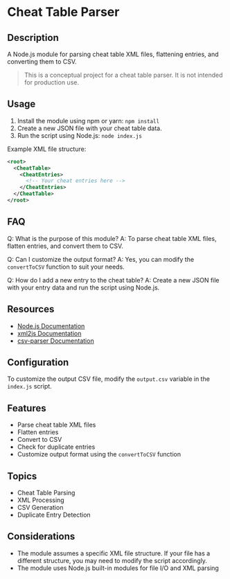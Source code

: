 # Cheat Table Parser

## Description

A Node.js module for parsing cheat table XML files, flattening entries, and converting them to CSV.

> This is a conceptual project for a cheat table parser. It is not intended for production use.

## Usage

1. Install the module using npm or yarn: `npm install`
2. Create a new JSON file with your cheat table data.
3. Run the script using Node.js: `node index.js`

Example XML file structure:

```xml
<root>
  <CheatTable>
    <CheatEntries>
      <!-- Your cheat entries here -->
    </CheatEntries>
  </CheatTable>
</root>
```

## FAQ

Q: What is the purpose of this module?
A: To parse cheat table XML files, flatten entries, and convert them to CSV.

Q: Can I customize the output format?
A: Yes, you can modify the `convertToCSV` function to suit your needs.

Q: How do I add a new entry to the cheat table?
A: Create a new JSON file with your entry data and run the script using Node.js.

## Resources

* [Node.js Documentation](https://nodejs.org/en/docs/)
* [xml2js Documentation](https://www.npmjs.com/package/xml2js)
* [csv-parser Documentation](https://github.com/ricmoo/csv-parser)

## Configuration

To customize the output CSV file, modify the `output.csv` variable in the `index.js` script.

## Features

* Parse cheat table XML files
* Flatten entries
* Convert to CSV
* Check for duplicate entries
* Customize output format using the `convertToCSV` function

## Topics

* Cheat Table Parsing
* XML Processing
* CSV Generation
* Duplicate Entry Detection

## Considerations

* The module assumes a specific XML file structure. If your file has a different structure, you may need to modify the script accordingly.
* The module uses Node.js built-in modules for file I/O and XML parsing
